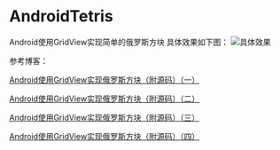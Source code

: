 # AndroidTetris
Android使用GridView实现简单的俄罗斯方块
具体效果如下图：
![具体效果](https://img-blog.csdn.net/20180401181746110?watermark/2/text/aHR0cHM6Ly9ibG9nLmNzZG4ubmV0L3dlaWppZmVuMDAw/font/5a6L5L2T/fontsize/400/fill/I0JBQkFCMA==/dissolve/70)



参考博客：

[Android使用GridView实现俄罗斯方块（附源码）（一）](https://blog.csdn.net/weijifen000/article/details/79787101)

[Android使用GridView实现俄罗斯方块（附源码）（二）](https://blog.csdn.net/weijifen000/article/details/79819111)

[Android使用GridView实现俄罗斯方块（附源码）（三）](https://blog.csdn.net/weijifen000/article/details/79844141)

[Android使用GridView实现俄罗斯方块（附源码）（四）](https://blog.csdn.net/weijifen000/article/details/79845899)